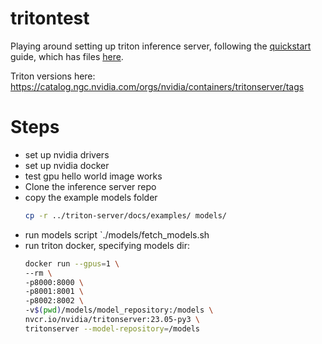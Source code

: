 # tritontest
Playing around setting up triton inference server, following the [quickstart](https://docs.nvidia.com/deeplearning/triton-inference-server/user-guide/docs/getting_started/quickstart.html) guide, which has files [here](https://github.com/triton-inference-server/server).


Triton versions here: https://catalog.ngc.nvidia.com/orgs/nvidia/containers/tritonserver/tags


# Steps

* set up nvidia drivers
* set up nvidia docker
* test gpu hello world image works
* Clone the inference server repo
* copy the example models folder 
    ```sh
    cp -r ../triton-server/docs/examples/ models/    
    ```
* run models script `./models/fetch_models.sh
* run triton docker, specifying models dir:
    ```sh
    docker run --gpus=1 \
    --rm \
    -p8000:8000 \
    -p8001:8001 \
    -p8002:8002 \
    -v$(pwd)/models/model_repository:/models \
    nvcr.io/nvidia/tritonserver:23.05-py3 \
    tritonserver --model-repository=/models
    ```



